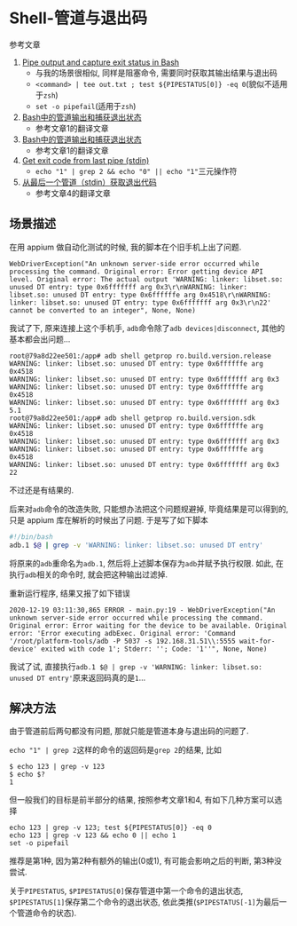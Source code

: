 # Shell-管道与退出码

参考文章

1. [Pipe output and capture exit status in Bash](https://stackoverflow.com/questions/1221833/pipe-output-and-capture-exit-status-in-bash)
    - 与我的场景很相似, 同样是阻塞命令, 需要同时获取其输出结果与退出码
    - `<command> | tee out.txt ; test ${PIPESTATUS[0]} -eq 0`(貌似不适用于`zsh`)
    - `set -o pipefail`(适用于`zsh`)
2. [Bash中的管道输出和捕获退出状态](https://qastack.cn/programming/1221833/pipe-output-and-capture-exit-status-in-bash)
    - 参考文章1的翻译文章
3. [Bash中的管道输出和捕获退出状态](https://blog.csdn.net/asdfgh0077/article/details/104223680)
    - 参考文章1的翻译文章
4. [Get exit code from last pipe (stdin)](https://stackoverflow.com/questions/31805828/get-exit-code-from-last-pipe-stdin)
    - `echo "1" | grep 2 && echo "0" || echo "1"`三元操作符
5. [从最后一个管道（stdin）获取退出代码](https://www.javaroad.cn/questions/291981)
    - 参考文章4的翻译文章

## 场景描述

在用 appium 做自动化测试的时候, 我的脚本在个旧手机上出了问题.

```
WebDriverException("An unknown server-side error occurred while processing the command. Original error: Error getting device API level. Original error: The actual output 'WARNING: linker: libset.so: unused DT entry: type 0x6fffffff arg 0x3\r\nWARNING: linker: libset.so: unused DT entry: type 0x6ffffffe arg 0x4518\r\nWARNING: linker: libset.so: unused DT entry: type 0x6fffffff arg 0x3\r\n22' cannot be converted to an integer", None, None)
```

我试了下, 原来连接上这个手机手, `adb`命令除了`adb devices|disconnect`, 其他的基本都会出问题...

```
root@79a8d22ee501:/app# adb shell getprop ro.build.version.release
WARNING: linker: libset.so: unused DT entry: type 0x6ffffffe arg 0x4518
WARNING: linker: libset.so: unused DT entry: type 0x6fffffff arg 0x3
WARNING: linker: libset.so: unused DT entry: type 0x6ffffffe arg 0x4518
WARNING: linker: libset.so: unused DT entry: type 0x6fffffff arg 0x3
5.1
root@79a8d22ee501:/app# adb shell getprop ro.build.version.sdk
WARNING: linker: libset.so: unused DT entry: type 0x6ffffffe arg 0x4518
WARNING: linker: libset.so: unused DT entry: type 0x6fffffff arg 0x3
WARNING: linker: libset.so: unused DT entry: type 0x6ffffffe arg 0x4518
WARNING: linker: libset.so: unused DT entry: type 0x6fffffff arg 0x3
22
```

不过还是有结果的.

后来对`adb`命令的改造失败, 只能想办法把这个问题规避掉, 毕竟结果是可以得到的, 只是 appium 库在解析的时候出了问题. 于是写了如下脚本

```bash
#!/bin/bash
adb.1 $@ | grep -v 'WARNING: linker: libset.so: unused DT entry'
```

将原来的`adb`重命名为`adb.1`, 然后将上述脚本保存为`adb`并赋予执行权限. 如此, 在执行`adb`相关的命令时, 就会把这种输出过滤掉.

重新运行程序, 结果又报了如下错误

```
2020-12-19 03:11:30,865 ERROR - main.py:19 - WebDriverException("An unknown server-side error occurred while processing the command. Original error: Error waiting for the device to be available. Original error: 'Error executing adbExec. Original error: 'Command '/root/platform-tools/adb -P 5037 -s 192.168.31.51\\:5555 wait-for-device' exited with code 1'; Stderr: ''; Code: '1''", None, None)
```

我试了试, 直接执行`adb.1 $@ | grep -v 'WARNING: linker: libset.so: unused DT entry'`原来返回码真的是`1`...

## 解决方法

由于管道前后两句都没有问题, 那就只能是管道本身与退出码的问题了.

`echo "1" | grep 2`这样的命令的返回码是`grep 2`的结果, 比如

```console
$ echo 123 | grep -v 123
$ echo $?
1
```

但一般我们的目标是前半部分的结果, 按照参考文章1和4, 有如下几种方案可以选择

```
echo 123 | grep -v 123; test ${PIPESTATUS[0]} -eq 0
echo 123 | grep -v 123 && echo 0 || echo 1
set -o pipefail
```

推荐是第1种, 因为第2种有额外的输出(0或1), 有可能会影响之后的判断, 第3种没尝试.

关于`PIPESTATUS`, `$PIPESTATUS[0]`保存管道中第一个命令的退出状态, `$PIPESTATUS[1]`保存第二个命令的退出状态, 依此类推(`$PIPESTATUS[-1]`为最后一个管道命令的状态).

